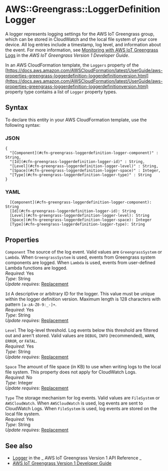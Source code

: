 # AWS::Greengrass::LoggerDefinition Logger<a name="aws-properties-greengrass-loggerdefinition-logger"></a>

<a name="aws-properties-greengrass-loggerdefinition-logger-description"></a>A logger represents logging settings for the AWS IoT Greengrass group, which can be stored in CloudWatch and the local file system of your core device\. All log entries include a timestamp, log level, and information about the event\. For more information, see [Monitoring with AWS IoT Greengrass Logs](https://docs.aws.amazon.com/greengrass/latest/developerguide/greengrass-logs-overview.html) in the _AWS IoT Greengrass Version 1 Developer Guide_\.

<a name="aws-properties-greengrass-loggerdefinition-logger-inheritance"></a> In an AWS CloudFormation template, the `Loggers` property of the [https://docs.aws.amazon.com/AWSCloudFormation/latest/UserGuide/aws-properties-greengrass-loggerdefinition-loggerdefinitionversion.html](https://docs.aws.amazon.com/AWSCloudFormation/latest/UserGuide/aws-properties-greengrass-loggerdefinition-loggerdefinitionversion.html) property type contains a list of `Logger` property types\.

## Syntax<a name="aws-properties-greengrass-loggerdefinition-logger-syntax"></a>

To declare this entity in your AWS CloudFormation template, use the following syntax:

### JSON<a name="aws-properties-greengrass-loggerdefinition-logger-syntax.json"></a>

```
{
  "[Component](#cfn-greengrass-loggerdefinition-logger-component)" : String,
  "[Id](#cfn-greengrass-loggerdefinition-logger-id)" : String,
  "[Level](#cfn-greengrass-loggerdefinition-logger-level)" : String,
  "[Space](#cfn-greengrass-loggerdefinition-logger-space)" : Integer,
  "[Type](#cfn-greengrass-loggerdefinition-logger-type)" : String
}
```

### YAML<a name="aws-properties-greengrass-loggerdefinition-logger-syntax.yaml"></a>

```
  [Component](#cfn-greengrass-loggerdefinition-logger-component): String
  [Id](#cfn-greengrass-loggerdefinition-logger-id): String
  [Level](#cfn-greengrass-loggerdefinition-logger-level): String
  [Space](#cfn-greengrass-loggerdefinition-logger-space): Integer
  [Type](#cfn-greengrass-loggerdefinition-logger-type): String
```

## Properties<a name="aws-properties-greengrass-loggerdefinition-logger-properties"></a>

`Component` <a name="cfn-greengrass-loggerdefinition-logger-component"></a>
The source of the log event\. Valid values are `GreengrassSystem` or `Lambda`\. When `GreengrassSystem` is used, events from Greengrass system components are logged\. When `Lambda` is used, events from user\-defined Lambda functions are logged\.  
_Required_: Yes  
_Type_: String  
_Update requires_: [Replacement](https://docs.aws.amazon.com/AWSCloudFormation/latest/UserGuide/using-cfn-updating-stacks-update-behaviors.html#update-replacement)

`Id` <a name="cfn-greengrass-loggerdefinition-logger-id"></a>
A descriptive or arbitrary ID for the logger\. This value must be unique within the logger definition version\. Maximum length is 128 characters with pattern `[a-zA-Z0-9:_-]+`\.  
_Required_: Yes  
_Type_: String  
_Update requires_: [Replacement](https://docs.aws.amazon.com/AWSCloudFormation/latest/UserGuide/using-cfn-updating-stacks-update-behaviors.html#update-replacement)

`Level` <a name="cfn-greengrass-loggerdefinition-logger-level"></a>
The log\-level threshold\. Log events below this threshold are filtered out and aren't stored\. Valid values are `DEBUG`, `INFO` \(recommended\), `WARN`, `ERROR`, or `FATAL`\.  
_Required_: Yes  
_Type_: String  
_Update requires_: [Replacement](https://docs.aws.amazon.com/AWSCloudFormation/latest/UserGuide/using-cfn-updating-stacks-update-behaviors.html#update-replacement)

`Space` <a name="cfn-greengrass-loggerdefinition-logger-space"></a>
The amount of file space \(in KB\) to use when writing logs to the local file system\. This property does not apply for CloudWatch Logs\.  
_Required_: No  
_Type_: Integer  
_Update requires_: [Replacement](https://docs.aws.amazon.com/AWSCloudFormation/latest/UserGuide/using-cfn-updating-stacks-update-behaviors.html#update-replacement)

`Type` <a name="cfn-greengrass-loggerdefinition-logger-type"></a>
The storage mechanism for log events\. Valid values are `FileSystem` or `AWSCloudWatch`\. When `AWSCloudWatch` is used, log events are sent to CloudWatch Logs\. When `FileSystem` is used, log events are stored on the local file system\.  
_Required_: Yes  
_Type_: String  
_Update requires_: [Replacement](https://docs.aws.amazon.com/AWSCloudFormation/latest/UserGuide/using-cfn-updating-stacks-update-behaviors.html#update-replacement)

## See also<a name="aws-properties-greengrass-loggerdefinition-logger--seealso"></a>

- [Logger](https://docs.aws.amazon.com/greengrass/latest/apireference/definitions-logger.html) in the _ AWS IoT Greengrass Version 1 API Reference _
- [AWS IoT Greengrass Version 1 Developer Guide](https://docs.aws.amazon.com/greengrass/latest/developerguide/)
